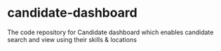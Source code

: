 # candidate-dashboard
The code repository for Candidate dashboard which enables candidate search and view using their skills &amp; locations
